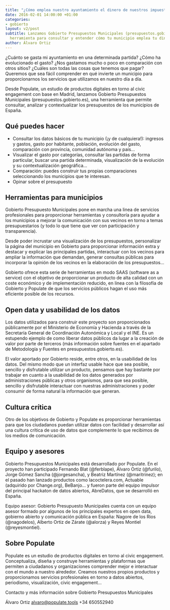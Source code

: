 ```yaml
---
title: "¿Cómo emplea nuestro ayuntamiento el dinero de nuestros impuestos?"
date: 2016-02-01 14:00:00 +01:00
categories:
- gobierto
layout: v2/post
subtitle: Lanzamos Gobierto Presupuestos Municipales (presupuestos.gobierto.es), una
  herramienta para consultar y entender cómo tu municipio emplea tu dinero
author: Álvaro Ortiz
---
```


¿Cuánto se gasta mi ayuntamiento en una determinada partida? ¿Cómo ha evolucionado el gasto? ¿Nos gastamos mucho o poco en comparación con otros sitios? ¿Cuáles son todas las cosas que tenemos que pagar? Queremos que sea fácil comprender en qué invierte un municipio para proporcionarnos los servicios que utilizamos en nuestro día a día.

Desde Populate, un estudio de productos digitales en torno al civic engagement con base en Madrid, lanzamos Gobierto Presupuestos Municipales (presupuestos.gobierto.es), una herramienta que permite consultar, analizar y contextualizar los presupuestos de los municipios de España.

## Qué puedes hacer

* Consultar los datos básicos de tu municipio (¡y de cualquiera!): ingresos y gastos, gasto por habitante, población, evolución del gasto, comparación con provincia, comunidad autónoma y país…
* Visualizar el gasto por categorías, consultar las partidas de forma particular, buscar una partida determinada, visualización de la evolución y su contextualización geográfica…
* Comparación: puedes construir tus propias comparaciones seleccionando los municipios que te interesan.
* Opinar sobre el presupuesto

##  Herramientas para municipios

Gobierto Presupuesto Municipales pone en marcha una linea de servicios profesionales para proporcionar herramientas y consultoría para ayudar a los municipios a mejorar la comunicación con sus vecinos en torno a temas presupuestarios (y todo lo que tiene que ver con participación y transparencia).

Desde poder incrustar una visualización de los presupuestos, personalizar la página del municipio en Gobierto para proporcionar información extra y destacar y explicar las principales partidas, interactuar con los vecinos para ampliar la información que demandan, generar consultas públicas para incorporar la opinión de los vecinos en la elaboración de los presupuestos…

Gobierto ofrece esta serie de herramientas en modo SAAS (software as a service) con el objetivo de proporcionar un producto de alta calidad con un coste económico y de implementación reducido, en linea con la filosofía de Gobierto y Populate de que los servicios públicos hagan el uso más eficiente posible de los recursos.

## Open data y usabilidad de los datos

Los datos utilizados para construir este proyecto son proporcionados públicamente por el Ministerio de Economía y Hacienda a través de la Secretaría General de Coordinación Autonómica y Local y el INE. Es un estupendo ejemplo de como liberar datos públicos da lugar a la creación de valor por parte de terceros (más información sobre fuentes en el apartado de Metodología y Fuentes en presupuestos.gobierto.es).

El valor aportado por Gobierto reside, entre otros, en la usabilidad de los datos. Del mismo modo que un interfaz usable hace que sea posible, sencillo y disfrutable utilizar un producto, pensamos que hay bastante por trabajar en cuanto a la usabilidad de los datos generados por administraciones públicas y otros organismos, para que sea posible, sencillo y disfrutable interactuar con nuestras administraciones y poder consumir de forma natural la información que generan.

## Cultura crítica

Otro de los objetivos de Gobierto y Populate es proporcionar herramientas para que los ciudadanos puedan utilizar datos con facilidad y desarrollar así una cultura crítica de uso de datos que complemente lo que recibimos de los medios de comunicación.

## Equipo y asesores

Gobierto Presupuestos Municipales está desarrollado por Populate. En el proyecto han participado Fernando Blat (@ferblape), Álvaro Ortiz (@furilo), Jorge Gómez Sancha (@jorgesancha), y Beatriz Martínez (@maritrinez); en el pasado han lanzado productos como lacoctelera.com, Actuable (adquirido por Change.org), BeBanjo… y fueron parte del equipo impulsor del principal hackaton de datos abiertos, AbreDatos, que se desarrolló en España.

Equipo asesor: Gobierto Presupuesto Municipales cuenta con un equipo asesor formado por algunos de los principales expertos en open data, gobierno abierto y comunicación pública en España: Nagore de los Rios (@nagodelos), Alberto Ortiz de Zárate (@alorza) y Reyes Montiel (@reyesmontiel).

## Sobre Populate

Populate es un estudio de productos digitales en torno al civic engagement. Conceptualiza, diseña y construye herramientas y plataformas que permiten a ciudadanos y organizaciones comprender mejor e interactuar con el mundo a nuestro alrededor. Creamos nuestros propios productos y proporcionamos servicios profesionales en torno a datos abiertos, periodismo, visualización, civic engagement…

Contacto y más información sobre Gobierto Presupuestos Municipales

Álvaro Ortiz
alvaro@populate.tools
+34 650552940
